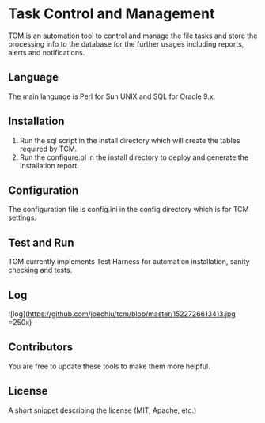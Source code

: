 # Task Control and Management

TCM is an automation tool to control and manage the file tasks and store the processing info to the database for the further usages including reports, alerts and notifications.

## Language

The main language is Perl for Sun UNIX and SQL for Oracle 9.x.

## Installation

1. Run the sql script in the install directory which will create the tables required by TCM.
2. Run the configure.pl in the install directory to deploy and generate the installation report.

## Configuration

The configuration file is config.ini in the config directory which is for TCM settings.

## Test and Run

TCM currently implements Test Harness for automation installation, sanity checking and tests. 

## Log

![log](https://github.com/joechiu/tcm/blob/master/1522726613413.jpg =250x)

## Contributors

You are free to update these tools to make them more helpful.

## License

A short snippet describing the license (MIT, Apache, etc.)
